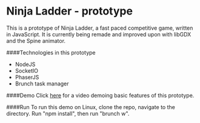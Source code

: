 # Ninja Ladder - prototype

This is a prototype of Ninja Ladder, a fast paced competitive game, written in JavaScript. It is currently being remade and improved upon with libGDX and the Spine animator.

####Technologies in this prototype
- NodeJS
- SocketIO
- PhaserJS
- Brunch task manager

####Demo
Click [here](https://www.youtube.com/watch?v=f7wRR9CSPcI) for a video demoing basic features of this prototype.

####Run
To run this demo on Linux, clone the repo, navigate to the directory. Run "npm install", then run "brunch w".
